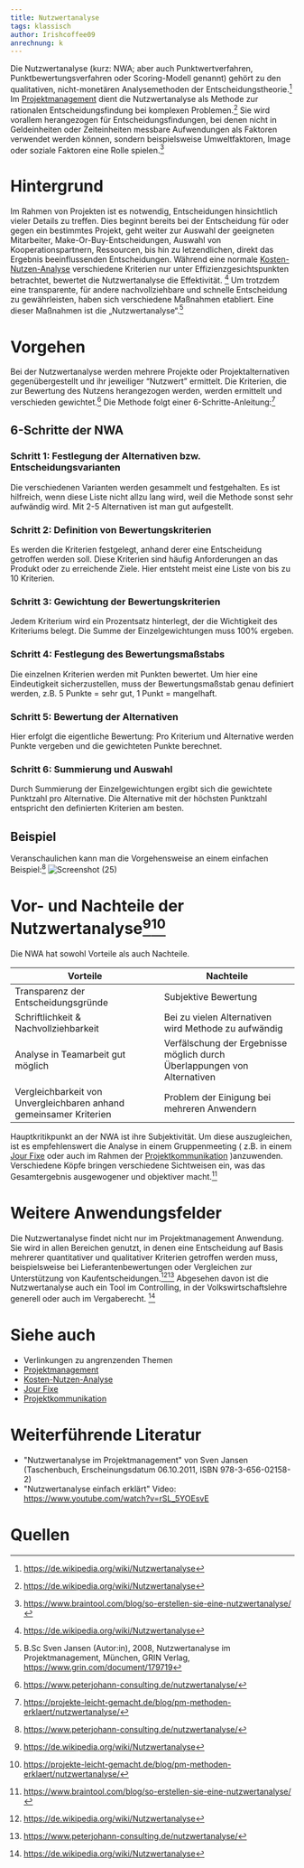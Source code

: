 ```yaml
---
title: Nutzwertanalyse
tags: klassisch
author: Irishcoffee09
anrechnung: k
---
```


Die Nutzwertanalyse (kurz: NWA; aber auch Punktwertverfahren, Punktbewertungsverfahren oder Scoring-Modell genannt) gehört zu den qualitativen, nicht-monetären Analysemethoden der Entscheidungstheorie.[^1] Im [Projektmanagement](Projektmanagement.md) dient die Nutzwertanalyse als Methode zur rationalen Entscheidungsfindung bei komplexen Problemen.[^1] Sie wird vorallem herangezogen für Entscheidungsfindungen, bei denen nicht in Geldeinheiten oder Zeiteinheiten messbare Aufwendungen als Faktoren verwendet werden können, sondern beispielsweise Umweltfaktoren, Image oder soziale Faktoren eine Rolle spielen.[^4]


# Hintergrund

Im Rahmen von Projekten ist es notwendig, Entscheidungen hinsichtlich vieler Details zu treffen. Dies beginnt bereits bei der Entscheidung für oder gegen ein bestimmtes Projekt, geht weiter zur Auswahl der geeigneten Mitarbeiter, Make-Or-Buy-Entscheidungen, Auswahl von Kooperationspartnern, Ressourcen, bis hin zu letzendlichen, direkt das Ergebnis beeinflussenden Entscheidungen. Während eine normale [Kosten-Nutzen-Analyse](Kosten_Nutzen_Analyse.md) verschiedene Kriterien nur unter Effizienzgesichtspunkten betrachtet, bewertet die Nutzwertanalyse die Effektivität. [^1] 
Um trotzdem eine transparente, für andere nachvollziehbare und schnelle Entscheidung zu gewährleisten, haben sich verschiedene Maßnahmen etabliert. 
Eine dieser Maßnahmen ist die „Nutzwertanalyse“.[^2]

# Vorgehen

Bei der Nutzwertanalyse werden mehrere Projekte oder Projektalternativen gegenübergestellt und ihr jeweiliger “Nutzwert” ermittelt. Die Kriterien, die zur Bewertung des Nutzens herangezogen werden, werden ermittelt und verschieden gewichtet.[^5] Die Methode folgt einer 6-Schritte-Anleitung:[^3]

## 6-Schritte der NWA

### Schritt 1: Festlegung der Alternativen bzw. Entscheidungsvarianten
Die verschiedenen Varianten werden gesammelt und festgehalten. Es ist hilfreich, wenn diese Liste nicht allzu lang wird, weil die Methode sonst sehr aufwändig wird. Mit 2-5 Alternativen ist man gut aufgestellt.

### Schritt 2: Definition von Bewertungskriterien
Es werden die Kriterien festgelegt, anhand derer eine Entscheidung getroffen werden soll. Diese Kriterien sind häufig Anforderungen an das Produkt oder zu erreichende Ziele. Hier entsteht meist eine Liste von bis zu 10 Kriterien.

### Schritt 3: Gewichtung der Bewertungskriterien
Jedem Kriterium wird ein Prozentsatz hinterlegt, der die Wichtigkeit des Kriteriums belegt. Die Summe der Einzelgewichtungen muss 100% ergeben.

### Schritt 4: Festlegung des Bewertungsmaßstabs
Die einzelnen Kriterien werden mit Punkten bewertet. Um hier eine Eindeutigkeit sicherzustellen, muss der Bewertungsmaßstab genau definiert werden, z.B. 5 Punkte = sehr gut, 1 Punkt = mangelhaft.

### Schritt 5: Bewertung der Alternativen
Hier erfolgt die eigentliche Bewertung: Pro Kriterium und Alternative werden Punkte vergeben und die gewichteten Punkte berechnet.

### Schritt 6: Summierung und Auswahl
Durch Summierung der Einzelgewichtungen ergibt sich die gewichtete Punktzahl pro Alternative. Die Alternative mit der höchsten Punktzahl entspricht den definierten Kriterien am besten.

## Beispiel

Veranschaulichen kann man die Vorgehensweise an einem einfachen Beispiel:[^5]
![Screenshot (25)](https://user-images.githubusercontent.com/92951062/142764229-4c3c7ba9-ccf4-4be2-b544-2ace6f4c68c9.png)

# Vor- und Nachteile der Nutzwertanalyse[^1][^3]

Die NWA hat sowohl Vorteile als auch Nachteile. 

| Vorteile  | Nachteile | 
| ------------- | ------------- |
| Transparenz der Entscheidungsgründe  | Subjektive Bewertung  |
| Schriftlichkeit & Nachvollziehbarkeit  | Bei zu vielen Alternativen wird Methode zu aufwändig  |
| Analyse in Teamarbeit gut möglich  | Verfälschung der Ergebnisse möglich durch Überlappungen von Alternativen  |
| Vergleichbarkeit von Unvergleichbaren anhand gemeinsamer Kriterien  | Problem der Einigung bei mehreren Anwendern  |

Hauptkritikpunkt an der NWA ist ihre Subjektivität. Um diese auszugleichen, ist es empfehlenswert die Analyse in einem Gruppenmeeting ( z.B. in einem [Jour Fixe](Jour_Fixe.md) oder auch im Rahmen der [Projektkommunikation](Projektkommunikation.md) )anzuwenden. Verschiedene Köpfe bringen verschiedene Sichtweisen ein, was das Gesamtergebnis ausgewogener und objektiver macht.[^4]

# Weitere Anwendungsfelder

Die Nutzwertanalyse findet nicht nur im Projektmanagement Anwendung. Sie wird in allen Bereichen genutzt, in denen eine Entscheidung auf Basis mehrerer quantitativer und qualitativer Kriterien getroffen werden muss, beispielsweise bei Lieferantenbewertungen oder Vergleichen zur Unterstützung von Kaufentscheidungen.[^1][^5] Abgesehen davon ist die Nutzwertanalyse auch ein Tool im Controlling, in der Volkswirtschaftslehre generell oder auch im Vergaberecht. [^1] 


# Siehe auch

* Verlinkungen zu angrenzenden Themen
* [Projektmanagement](Projektmanagement.md)
* [Kosten-Nutzen-Analyse](Kosten_Nutzen_Analyse.md)
* [Jour Fixe](Jour_Fixe.md)
* [Projektkommunikation](Projektkommunikation.md)

# Weiterführende Literatur

* "Nutzwertanalyse im Projektmanagement" von Sven Jansen (Taschenbuch, Erscheinungsdatum 06.10.2011, ISBN 978-3-656-02158-2)
* "Nutzwertanalyse einfach erklärt" Video: https://www.youtube.com/watch?v=rSL_5YOEsvE

# Quellen

[^1]: https://de.wikipedia.org/wiki/Nutzwertanalyse 
[^2]: B.Sc Sven Jansen (Autor:in), 2008, Nutzwertanalyse im Projektmanagement, München, GRIN Verlag, https://www.grin.com/document/179719
[^3]: https://projekte-leicht-gemacht.de/blog/pm-methoden-erklaert/nutzwertanalyse/
[^4]: https://www.braintool.com/blog/so-erstellen-sie-eine-nutzwertanalyse/
[^5]: https://www.peterjohann-consulting.de/nutzwertanalyse/


